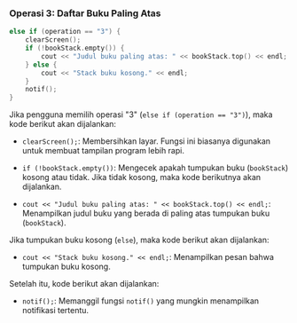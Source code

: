 ### Operasi 3: Daftar Buku Paling Atas
```cpp
else if (operation == "3") {
    clearScreen();
    if (!bookStack.empty()) {
        cout << "Judul buku paling atas: " << bookStack.top() << endl;
    } else {
        cout << "Stack buku kosong." << endl;
    }
    notif();
}
```

Jika pengguna memilih operasi "3" (`else if (operation == "3")`), maka kode berikut akan dijalankan:

- `clearScreen();`: Membersihkan layar. Fungsi ini biasanya digunakan untuk membuat tampilan program lebih rapi.

- `if (!bookStack.empty())`: Mengecek apakah tumpukan buku (`bookStack`) kosong atau tidak. Jika tidak kosong, maka kode berikutnya akan dijalankan.

- `cout << "Judul buku paling atas: " << bookStack.top() << endl;`: Menampilkan judul buku yang berada di paling atas tumpukan buku (`bookStack`).

Jika tumpukan buku kosong (`else`), maka kode berikut akan dijalankan:

- `cout << "Stack buku kosong." << endl;`: Menampilkan pesan bahwa tumpukan buku kosong.

Setelah itu, kode berikut akan dijalankan:

- `notif();`: Memanggil fungsi `notif()` yang mungkin menampilkan notifikasi tertentu.